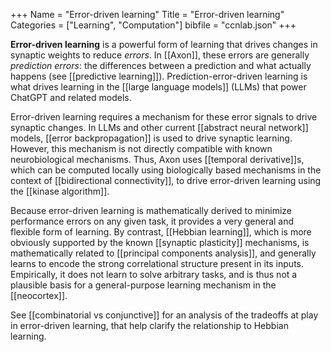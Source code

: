 +++
Name = "Error-driven learning"
Title = "Error-driven learning"
Categories = ["Learning", "Computation"]
bibfile = "ccnlab.json"
+++

**Error-driven learning** is a powerful form of learning that drives changes in synaptic weights to reduce _errors_. In [[Axon]], these errors are generally _prediction errors_: the differences between a prediction and what actually happens (see [[predictive learning]]). Prediction-error-driven learning is what drives learning in the [[large language models]] (LLMs) that power ChatGPT and related models.

Error-driven learning requires a mechanism for these error signals to drive synaptic changes. In LLMs and other current [[abstract neural network]] models, [[error backpropagation]] is used to drive synaptic learning. However, this mechanism is not directly compatible with known neurobiological mechanisms. Thus, Axon uses [[temporal derivative]]s, which can be computed locally using biologically based mechanisms in the context of [[bidirectional connectivity]], to drive error-driven learning using the [[kinase algorithm]].

Because error-driven learning is mathematically derived to minimize performance errors on any given task, it provides a very general and flexible form of learning. By contrast, [[Hebbian learning]], which is more obviously supported by the known [[synaptic plasticity]] mechanisms, is mathematically related to [[principal components analysis]], and generally learns to encode the strong correlational structure present in its inputs. Empirically, it does not learn to solve arbitrary tasks, and is thus not a plausible basis for a general-purpose learning mechanism in the [[neocortex]].

See [[combinatorial vs conjunctive]] for an analysis of the tradeoffs at play in error-driven learning, that help clarify the relationship to Hebbian learning.


